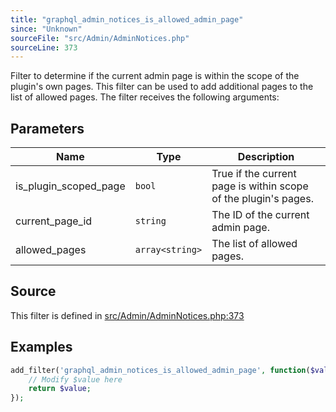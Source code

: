 ```yaml
---
title: "graphql_admin_notices_is_allowed_admin_page"
since: "Unknown"
sourceFile: "src/Admin/AdminNotices.php"
sourceLine: 373
---
```



Filter to determine if the current admin page is within the scope of the plugin's own pages.
This filter can be used to add additional pages to the list of allowed pages.
The filter receives the following arguments:

## Parameters

| Name | Type | Description |
|------|------|-------------|
| is_plugin_scoped_page | `bool` | True if the current page is within scope of the plugin's pages. |
| current_page_id | `string` | The ID of the current admin page. |
| allowed_pages | `array<string>` | The list of allowed pages. |




## Source

This filter is defined in [src/Admin/AdminNotices.php:373](https://github.com/wp-graphql/wp-graphql/blob/develop/src/Admin/AdminNotices.php#L373)


## Examples

```php
add_filter('graphql_admin_notices_is_allowed_admin_page', function($value, $is_plugin_scoped_page, $current_page_id, $allowed_pages) {
    // Modify $value here
    return $value;
});
```